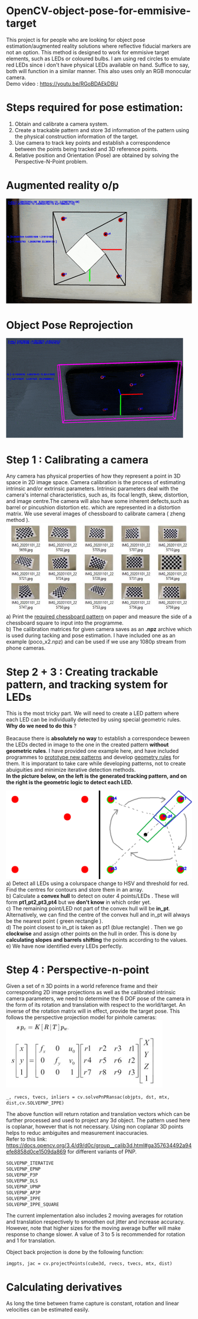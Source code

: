 # OpenCV-object-pose-for-emmisive-target
This project is for people who are looking for object pose estimation/augmented reality solutions where reflective fiducial markers are not an option. This method is designed to work for emmisive target elements, such as LEDs or coloured bulbs. I am using red circles to emulate red LEDs since i don't have physical LEDs available on hand. Suffice to say, both will function in a similar manner. This also uses only an RGB monocular camera. <br>
Demo video : https://youtu.be/RGoBDAEkDBU <br>

# Steps required for pose estimation:
1) Obtain and calibrate a camera system.<br>
2) Create a trackable pattern and store 3d information of the pattern using the physical construction information of the target.<br>
3) Use camera to track key points and establish a correspondence between the points being tracked and 3D reference points.<br>
4) Relative position and Orientation (Pose) are obtained by solving the Perspective-N-Point problem. <br>

# Augmented reality o/p
![](media/ezgif-3-6bc187371c65.gif)

# Object Pose Reprojection
![](media/ezgif-3-7cfb867c5025.gif)

# Step 1 : Calibrating a camera
Any camera has physical properties of how they represent a point in 3D space in 2D image space. Camera calibration is the process of estimating intrinsic and/or
extrinsic parameters. Intrinsic parameters deal with the camera's internal characteristics, such as, its focal length, skew, distortion, and image centre.The camera will also have some inherent defects,such as barrel or pincushion distortion etc. which are represented in a distortion matrix. We use several images of chessboard to calibrate camera ( zheng method ).<br>
![](media/template.JPG)<br>
a) Print the [required chessboard pattern](camera_calibration/calib_pattern.png) on paper and measure the side of a chessboard square to input into the programme. <br>
b) The calibration matrices for given camera saves as an **.npz** archive which is used during tacking and pose estimation. I have included one as an example (poco_x2.npz) and can be used if we use any 1080p stream from phone cameras.

# Step 2 + 3 : Creating trackable pattern, and tracking system for LEDs
This is the most tricky part. We will need to create a LED pattern where each LED can be individually detected by using special geometric rules. <br>**Why do we need to do this** ?<br><br>
Beacause there is **absolutely no way** to establish a correspondece beween the LEDs dected in image to the one in the created pattern **without geometric rules**. I have provided one example here, and have included programmes to [prototype new patterns](bespoke_led_pattern_gen.py) and develop [geometry rules](
geometric_logic.py ) for them. It is imporatant to take care while developing patterns, not to create abuiguities and minimize iterative detection methods. <br> 
**In the picture below, on the left is the generated tracking pattern, and on the right is the geometric logic to detect each LED.**

![](media/tracking_marker.png)
a) Detect all LEDs using a colurspace change to HSV and threshold for red. Find the centres for contours and store them in an array.<br>
b) Calculate a **convex hull** to detect on outer 4 points/LEDs . These will form **pt1,pt2,pt3,pt4** but we **don't know** in which order yet. <br>
c) The remaining point/LED not part of the convex hull will be **in_pt**. Alternatively, we can find the centre of the convex hull and in_pt will always be the nearest point ( green rectangle ).<br>
d) The point closest to in_pt is taken as pt1 (blue rectangle) . Then we go **clockwise** and assign other points on the hull in order. This is done by **calculating slopes and barrels shifting** the points according to the values.<br>
e) We  have now identified every LEDs perfectly. <br>

# Step 4 : Perspective-n-point 
Given a set of n 3D points in a world reference frame and their corresponding 2D image projections as well as the calibrated intrinsic camera parameters, we need to determine the 6 DOF pose of the camera in the form of its rotation and translation with respect to the world/target. An inverse of the rotation matrix will in effect, provide the target pose. This follows the perspective projection model for pinhole cameras:<br>
![](media/pnp_desc.JPG)<br>

```
_, rvecs, tvecs, inliers = cv.solvePnPRansac(objpts, dst, mtx, dist,cv.SOLVEPNP_IPPE)
```
The above function will return rotation and translation vectors which can be further processed and used to project any 3d object. The pattern used here is coplanar, however that is not necessary. Using non coplanar 3D points helps to reduc ambiguites and measurement inaccuracies.<br>
Refer to this link: https://docs.opencv.org/3.4/d9/d0c/group__calib3d.html#ga357634492a94efe8858d0ce1509da869 for different variants of PNP.<br>

```
SOLVEPNP_ITERATIVE 
SOLVEPNP_EPNP 
SOLVEPNP_P3P 
SOLVEPNP_DLS 
SOLVEPNP_UPNP 
SOLVEPNP_AP3P 
SOLVEPNP_IPPE 
SOLVEPNP_IPPE_SQUARE 
```
The current implementation also includes 2 moving averages for rotation and translation respectively to smoothen out jitter and increase accuracy. However, note that higher sizes for the moving average buffer will make response to change slower. A value of 3 to 5 is recommended for rotation and 1 for translation.<br>

Object back projection is done by the following function:
```
imgpts, jac = cv.projectPoints(cube3d, rvecs, tvecs, mtx, dist)
```
# Calculating derivatives
As long the time between frame capture is constant, rotation and linear velocities can be estimated easily.
